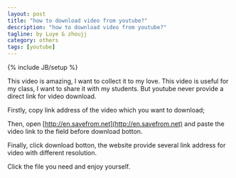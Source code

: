 ```yaml
---
layout: post
title: "how to download video from youtube?"
description: "how to download video from youtube?"
tagline: by Luye & zhoujj
category: others
tags: [youtube]
---
```

{% include JB/setup %}

This video is amazing, I want to collect it to my love. This video is useful for my class, I want to share it with my students. But youtube never provide a direct link for video download.

<!--more-->

Firstly, copy link address of the video which you want to download;

Then, open [http://en.savefrom.net](http://en.savefrom.net) and paste the video link to the field before download botton.

Finally, click download botton, the website provide several link address for video with different resolution.

Click the file you need and enjoy yourself.


